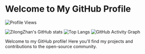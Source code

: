 # Welcome to My GitHub Profile

![Profile Views](https://komarev.com/ghpvc/?username=ZilongZhan)

![ZilongZhan's GitHub stats](https://github-readme-stats.vercel.app/api?username=ZilongZhan&show_icons=true&theme=radical)
![Top Langs](https://github-readme-stats.vercel.app/api/top-langs/?username=ZilongZhan&layout=compact&theme=radical)
![GitHub Activity Graph](https://github-readme-activity-graph.vercel.app/graph?username=ZilongZhan&layour=compact&theme=react-dark)

Welcome to my GitHub profile! Here you'll find my projects and contributions to the open-source community.
